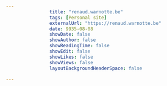 ---
                title: "renaud.warnotte.be"
                tags: [Personal site]
                externalUrl: "https://renaud.warnotte.be"
                date: 9935-08-08
                showDate: false
                showAuthor: false
                showReadingTime: false
                showEdit: false
                showLikes: false
                showViews: false
                layoutBackgroundHeaderSpace: false
                ---

